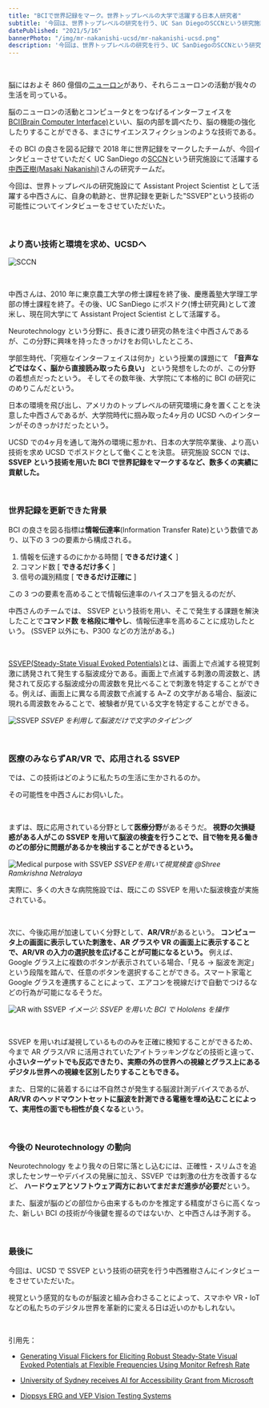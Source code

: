 ```yaml
---
title: "BCIで世界記録をマーク。世界トップレベルの大学で活躍する日本人研究者"
subtitle: '今回は、世界トップレベルの研究を行う、UC San DiegoのSCCNという研究施設にて、Assistant Project Scientistとして活躍する中西正樹さんに、自身の軌跡と、世界記録を更新した"SSVEP"という技術の可能性についてインタビューをさせていただいた。'
datePublished: "2021/5/16"
bannerPhoto: "/img/mr-nakanishi-ucsd/mr-nakanishi-ucsd.png"
description: '今回は、世界トップレベルの研究を行う、UC SanDiegoのSCCNという研究施設にて、Assistant Project Scientistとして活躍する中西正樹さんに、自身の軌跡と、世界記録を更新した"SSVEP"という技術の可能性についてインタビューをさせていただいた。'
---
```


&nbsp;

脳にはおよそ 860 億個の[ニューロン](https://ja.wikipedia.org/wiki/%E7%A5%9E%E7%B5%8C%E7%B4%B0%E8%83%9E)があり、それらニューロンの活動が我々の生活を司っている。

脳のニューロンの活動とコンピュータとをつなげるインターフェイスを[BCI(Brain Computer Interface)](https://en.wikipedia.org/wiki/Brain%E2%80%93computer_interface)といい、脳の内部を調べたり、脳の機能の強化したりすることができる、まさにサイエンスフィクションのような技術である。

その BCI の良さを図る記録で 2018 年に世界記録をマークしたチームが、今回インタビューさせていただく UC SanDiego の[SCCN](https://sccn.ucsd.edu/)という研究施設にて活躍する[中西正樹(Masaki Nakanishi)](https://sccn.ucsd.edu/~masaki/)さんの研究チームだ。

今回は、世界トップレベルの研究施設にて Assistant Project Scientist として活躍する中西さんに、自身の軌跡と、世界記録を更新した"SSVEP"という技術の可能性についてインタビューをさせていただいた。

&nbsp;

### より高い技術と環境を求め、UCSDヘ

![SCCN](https://sccn.ucsd.edu/images/sccn.jpg)

&nbsp;

中西さんは、2010 年に東京農工大学の修士課程を終了後、慶應義塾大学理工学部の博士課程を終了。その後、UC SanDiego にポスドク(博士研究員)として渡米し、現在同大学にて Assistant Project Scientist として活躍する。

Neurotechnology という分野に、長きに渡り研究の熱を注ぐ中西さんであるが、この分野に興味を持ったきっかけをお伺いしたところ、

学部生時代、「究極なインターフェイスは何か」という授業の課題にて **「音声などではなく、脳から直接読み取ったら良い」** という発想をしたのが、この分野の着想点だったという。
そしてその数年後、大学院にて本格的に BCI の研究にのめりこんだという。

日本の環境を飛び出し、アメリカのトップレベルの研究環境に身を置くことを決意した中西さんであるが、大学院時代に掴み取った4ヶ月の UCSD へのインターンがそのきっかけだったという。

UCSD での4ヶ月を通して海外の環境に惹かれ、日本の大学院卒業後、より高い技術を求め UCSD でポスドクとして働くことを決意。
研究施設 SCCN では、**SSVEP という技術を用いた BCI で世界記録をマークするなど、数多くの実績に貢献した。**

&nbsp;

### 世界記録を更新できた背景

BCI の良さを図る指標は**情報伝達率**(Information Transfer Rate)という数値であり、以下の 3 つの要素から構成される。

1. 情報を伝達するのにかかる時間 [ **できるだけ速く** ]
2. コマンド数 [ **できるだけ多く** ]
3. 信号の識別精度 [ **できるだけ正確に** ]

この 3 つの要素を高めることで情報伝達率のハイスコアを狙えるのだが、

中西さんのチームでは、 SSVEP という技術を用い、そこで発生する課題を解決したことで**コマンド数 を格段に増やし**、情報伝達率を高めることに成功したという。
(SSVEP 以外にも、P300 などの方法がある。)

&nbsp;

[SSVEP(Steady-State Visual Evoked Potentials)](https://en.wikipedia.org/wiki/Steady_state_visually_evoked_potential)とは、画面上で点滅する視覚刺激に誘発されて発生する脳波成分である。画面上で点滅する刺激の周波数と、誘発されて反応する脳波成分の周波数を見比べることで刺激を特定することができる。例えば、画面上に異なる周波数で点滅する A~Z の文字がある場合、脳波に現れる周波数をみることで、被験者が見ている文字を特定することができる。

![SSVEP](https://sccn.ucsd.edu/~masaki/img/bci.gif)
_SSVEP を利用して脳波だけで文字のタイピング_

&nbsp;

### 医療のみならずAR/VR で、応用される SSVEP

では、この技術はどのように私たちの生活に生かされるのか。

その可能性を中西さんにお伺いした。

&nbsp;

まずは、既に応用されている分野として**医療分野**があるそうだ。
**視野の欠損疑惑がある人がこの SSVEP を用いて脳波の検査を行うことで、目で物を見る働きのどの部分に問題があるかを検出することができるという。**

![Medical purpose with SSVEP](https://diopsys.com/wp-content/uploads/2017/08/VEP-Patient-Taking-Test.jpg)
*SSVEPを用いて視覚検査 @Shree Ramkrishna Netralaya*

実際に、多くの大きな病院施設では、既にこの SSVEP を用いた脳波検査が実施されている。

&nbsp;

次に、今後応用が加速していく分野として、**AR/VR**があるという。
**コンピュータ上の画面に表示していた刺激を、AR グラスや VR の画面上に表示することで、AR/VR の入力の選択肢を広げることが可能になるという。**
例えば、Google グラス上に複数のボタンが表示されている場合、「見る → 脳波を測定」という段階を踏んで、任意のボタンを選択することができる。スマート家電と Google グラスを連携することによって、エアコンを視線だけで自動でつけるなどの行為が可能になるそうだ。

![AR with SSVEP](http://neurotechjp.com/img/mr-nakanishi-ucsd/hololens-bci.png)
_イメージ: SSVEP を用いた BCI で Hololens を操作_

&nbsp;

SSVEP を用いれば凝視しているもののみを正確に検知することができるため、今まで AR グラス/VR に活用されていたアイトラッキングなどの技術と違って、 **小さいターゲットでも反応できたり、実際の外の世界への視線とグラス上にあるデジタル世界への視線を区別したりすることもできる。**


また、日常的に装着するには不自然さが発生する脳波計測デバイスであるが、**AR/VR のヘッドマウントセットに脳波を計測できる電極を埋め込むことによって、実用性の面でも相性が良くなる**という。

&nbsp;

### 今後の Neurotechnology の動向

Neurotechnology をより我々の日常に落とし込むには、正確性・スリムさを追求したセンサーやデバイスの発展に加え、SSVEP では刺激の仕方を改善するなど、 **ハードウェアとソフトウェア両方においてまだまだ進歩が必要だ**という。

また、脳波が脳のどの部位から由来するものかを推定する精度がさらに高くなった、新しい BCI の技術が今後鍵を握るのではないか、と中西さんは予測する。

&nbsp;

### 最後に

今回は、UCSD で SSVEP という技術の研究を行う中西雅樹さんにインタビューをさせていただいた。

視覚という感覚的なものが脳波と組み合わさることによって、スマホや VR・IoT などの私たちのデジタル世界を革新的に変える日は近いのかもしれない。

&nbsp;

引用先：

- [Generating Visual Flickers for Eliciting Robust Steady-State Visual Evoked Potentials at Flexible Frequencies Using Monitor Refresh Rate](https://journals.plos.org/plosone/article?id=10.1371/journal.pone.0099235)

- [University of Sydney receives AI for Accessibility Grant from Microsoft](https://news.microsoft.com/en-au/features/university-of-sydney-receives-ai-for-accessibility-grant-from-microsoft/)

- [Diopsys ERG and VEP Vision Testing Systems](https://www.shreeramkrishnanetralaya.com/diopsys-erg-or-vep.html)
